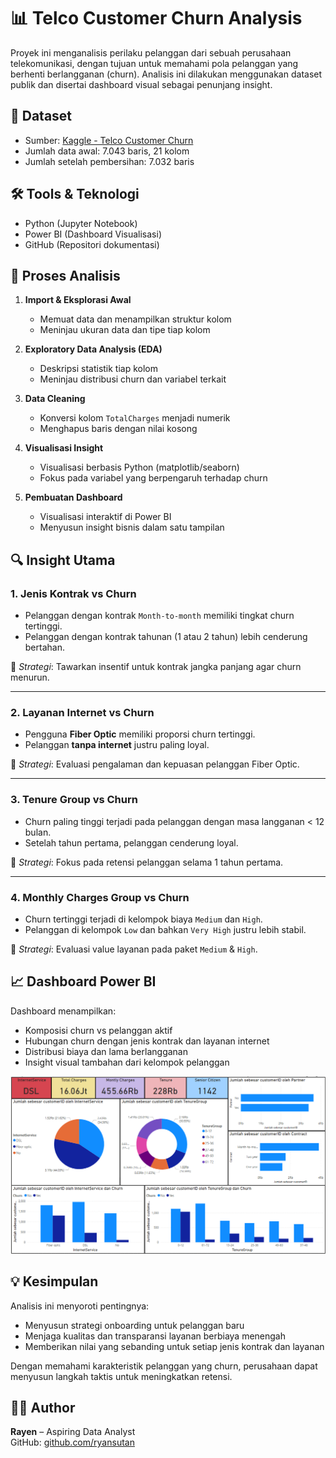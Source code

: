 # 📊 Telco Customer Churn Analysis

Proyek ini menganalisis perilaku pelanggan dari sebuah perusahaan telekomunikasi, dengan tujuan untuk memahami pola pelanggan yang berhenti berlangganan (churn). Analisis ini dilakukan menggunakan dataset publik dan disertai dashboard visual sebagai penunjang insight.

## 📁 Dataset

- Sumber: [Kaggle - Telco Customer Churn](https://www.kaggle.com/datasets/blastchar/telco-customer-churn)
- Jumlah data awal: 7.043 baris, 21 kolom
- Jumlah setelah pembersihan: 7.032 baris

## 🛠 Tools & Teknologi

- Python (Jupyter Notebook)
- Power BI (Dashboard Visualisasi)
- GitHub (Repositori dokumentasi)

## 📌 Proses Analisis

1. **Import & Eksplorasi Awal**
   - Memuat data dan menampilkan struktur kolom
   - Meninjau ukuran data dan tipe tiap kolom

2. **Exploratory Data Analysis (EDA)**
   - Deskripsi statistik tiap kolom
   - Meninjau distribusi churn dan variabel terkait

3. **Data Cleaning**
   - Konversi kolom `TotalCharges` menjadi numerik
   - Menghapus baris dengan nilai kosong

4. **Visualisasi Insight**
   - Visualisasi berbasis Python (matplotlib/seaborn)
   - Fokus pada variabel yang berpengaruh terhadap churn

5. **Pembuatan Dashboard**
   - Visualisasi interaktif di Power BI
   - Menyusun insight bisnis dalam satu tampilan

## 🔍 Insight Utama

### 1. Jenis Kontrak vs Churn
- Pelanggan dengan kontrak `Month-to-month` memiliki tingkat churn tertinggi.
- Pelanggan dengan kontrak tahunan (1 atau 2 tahun) lebih cenderung bertahan.

📌 *Strategi*: Tawarkan insentif untuk kontrak jangka panjang agar churn menurun.

---

### 2. Layanan Internet vs Churn
- Pengguna **Fiber Optic** memiliki proporsi churn tertinggi.
- Pelanggan **tanpa internet** justru paling loyal.

📌 *Strategi*: Evaluasi pengalaman dan kepuasan pelanggan Fiber Optic.

---

### 3. Tenure Group vs Churn
- Churn paling tinggi terjadi pada pelanggan dengan masa langganan < 12 bulan.
- Setelah tahun pertama, pelanggan cenderung loyal.

📌 *Strategi*: Fokus pada retensi pelanggan selama 1 tahun pertama.

---

### 4. Monthly Charges Group vs Churn
- Churn tertinggi terjadi di kelompok biaya `Medium` dan `High`.
- Pelanggan di kelompok `Low` dan bahkan `Very High` justru lebih stabil.

📌 *Strategi*: Evaluasi value layanan pada paket `Medium` & `High`.



## 📈 Dashboard Power BI

Dashboard menampilkan:
- Komposisi churn vs pelanggan aktif
- Hubungan churn dengan jenis kontrak dan layanan internet
- Distribusi biaya dan lama berlangganan
- Insight visual tambahan dari kelompok pelanggan

![Tampilan Desktop](image.png)

## 💡 Kesimpulan

Analisis ini menyoroti pentingnya:
- Menyusun strategi onboarding untuk pelanggan baru
- Menjaga kualitas dan transparansi layanan berbiaya menengah
- Memberikan nilai yang sebanding untuk setiap jenis kontrak dan layanan

Dengan memahami karakteristik pelanggan yang churn, perusahaan dapat menyusun langkah taktis untuk meningkatkan retensi.

## 🧑‍💻 Author

**Rayen** – Aspiring Data Analyst  
GitHub: [github.com/ryansutan](https://github.com/ryansutan)
